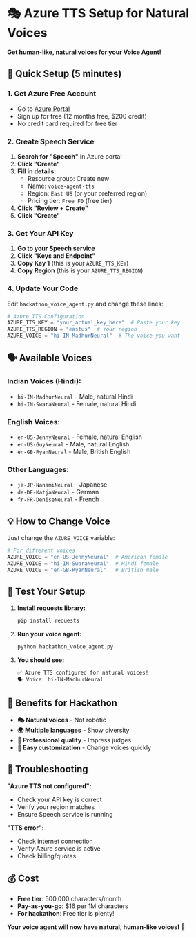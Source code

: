 # 🎭 Azure TTS Setup for Natural Voices

**Get human-like, natural voices for your Voice Agent!**

## 🚀 Quick Setup (5 minutes)

### 1. Get Azure Free Account
- Go to [Azure Portal](https://portal.azure.com)
- Sign up for free (12 months free, $200 credit)
- No credit card required for free tier

### 2. Create Speech Service
1. **Search for "Speech"** in Azure portal
2. **Click "Create"**
3. **Fill in details:**
   - Resource group: Create new
   - Name: `voice-agent-tts`
   - Region: `East US` (or your preferred region)
   - Pricing tier: `Free F0` (free tier)
4. **Click "Review + Create"**
5. **Click "Create"**

### 3. Get Your API Key
1. **Go to your Speech service**
2. **Click "Keys and Endpoint"**
3. **Copy Key 1** (this is your `AZURE_TTS_KEY`)
4. **Copy Region** (this is your `AZURE_TTS_REGION`)

### 4. Update Your Code
Edit `hackathon_voice_agent.py` and change these lines:

```python
# Azure TTS Configuration
AZURE_TTS_KEY = "your_actual_key_here"  # Paste your key
AZURE_TTS_REGION = "eastus"  # Your region
AZURE_VOICE = "hi-IN-MadhurNeural"  # The voice you want
```

## 🗣️ Available Voices

### **Indian Voices (Hindi):**
- `hi-IN-MadhurNeural` - Male, natural Hindi
- `hi-IN-SwaraNeural` - Female, natural Hindi

### **English Voices:**
- `en-US-JennyNeural` - Female, natural English
- `en-US-GuyNeural` - Male, natural English
- `en-GB-RyanNeural` - Male, British English

### **Other Languages:**
- `ja-JP-NanamiNeural` - Japanese
- `de-DE-KatjaNeural` - German
- `fr-FR-DeniseNeural` - French

## 💡 How to Change Voice

Just change the `AZURE_VOICE` variable:

```python
# For different voices
AZURE_VOICE = "en-US-JennyNeural"  # American female
AZURE_VOICE = "hi-IN-SwaraNeural"  # Hindi female
AZURE_VOICE = "en-GB-RyanNeural"   # British male
```

## 🔧 Test Your Setup

1. **Install requests library:**
   ```bash
   pip install requests
   ```

2. **Run your voice agent:**
   ```bash
   python hackathon_voice_agent.py
   ```

3. **You should see:**
   ```
   ✅ Azure TTS configured for natural voices!
   🗣️ Voice: hi-IN-MadhurNeural
   ```

## 🎯 Benefits for Hackathon

- **🎭 Natural voices** - Not robotic
- **🌍 Multiple languages** - Show diversity
- **🎨 Professional quality** - Impress judges
- **🔧 Easy customization** - Change voices quickly

## 🚨 Troubleshooting

**"Azure TTS not configured":**
- Check your API key is correct
- Verify your region matches
- Ensure Speech service is running

**"TTS error":**
- Check internet connection
- Verify Azure service is active
- Check billing/quotas

## 💰 Cost

- **Free tier**: 500,000 characters/month
- **Pay-as-you-go**: $16 per 1M characters
- **For hackathon**: Free tier is plenty!

**Your voice agent will now have natural, human-like voices!** 🎉
